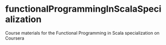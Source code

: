 # functionalProgrammingInScalaSpecialization
Course materials for the Functional Programming in Scala specialization on Coursera
